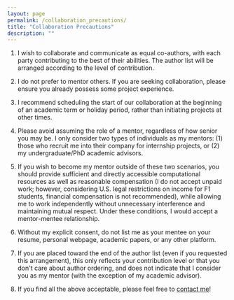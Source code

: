 ```yaml
---
layout: page
permalink: /collaboration_precautions/
title: "Collaboration Precautions"
description: ""
---
```


1. I wish to collaborate and communicate as equal co-authors, with each party contributing to the best of their abilities. The author list will be arranged according to the level of contribution.

2. I do not prefer to mentor others. If you are seeking collaboration, please ensure you already possess some project experience.

3. I recommend scheduling the start of our collaboration at the beginning of an academic term or holiday period, rather than initiating projects at other times.

4. Please avoid assuming the role of a mentor, regardless of how senior you may be. I only consider two types of individuals as my mentors: (1) those who recruit me into their company for internship projects, or (2) my undergraduate/PhD academic advisors.

5. If you wish to become my mentor outside of these two scenarios, you should provide sufficient and directly accessible computational resources as well as reasonable compensation (I do not accept unpaid work; however, considering U.S. legal restrictions on income for F1 students, financial compensation is not recommended), while allowing me to work independently without unnecessary interference and maintaining mutual respect. Under these conditions, I would accept a mentor-mentee relationship.

6. Without my explicit consent, do not list me as your mentee on your resume, personal webpage, academic papers, or any other platform.

7. If you are placed toward the end of the author list (even if you requested this arrangement), this only reflects your contribution level or that you don't care about author ordering, and does not indicate that I consider you as my mentor (with the exception of my academic advisor).

8. If you find all the above acceptable, please feel free to [contact me](/#social-links)!
